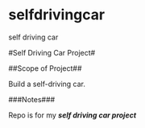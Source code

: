 # selfdrivingcar
self driving car


#Self Driving Car Project#

##Scope of Project##

Build a self-driving car.

###Notes###

Repo is for my **_self driving car project_**



